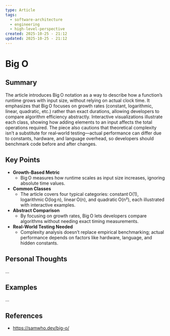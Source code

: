 ```yaml
---
type: Article
tags:
  - software-architecture
  - engineering
  - high-level-perspective
created: 2025-10-25 - 21:12
updated: 2025-10-25 - 21:12
---
```

# Big O

## Summary

The article introduces Big O notation as a way to describe how a function’s runtime grows with input size, without relying on actual clock time. It emphasizes that Big O focuses on growth rates (constant, logarithmic, linear, quadratic, etc.) rather than exact durations, allowing developers to compare algorithm efficiency abstractly. Interactive visualizations illustrate each class, showing how adding elements to an input affects the total operations required. The piece also cautions that theoretical complexity isn’t a substitute for real‑world testing—actual performance can differ due to constants, hardware, and language overhead, so developers should benchmark code before and after changes.

## Key Points

- **Growth‑Based Metric** 
	- Big O measures how runtime scales as input size increases, ignoring absolute time values.
- **Common Classes** 
	- The article covers four typical categories: constant O(1), logarithmic O(log n), linear O(n), and quadratic O(n²), each illustrated with interactive examples.
- **Abstract Comparison** 
	- By focusing on growth rates, Big O lets developers compare algorithms without needing exact timing measurements.
- **Real‑World Testing Needed** 
	- Complexity analysis doesn’t replace empirical benchmarking; actual performance depends on factors like hardware, language, and hidden constants.

## Personal Thoughts

...

## Examples

...

## References

- https://samwho.dev/big-o/
